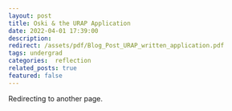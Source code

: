 ```yaml
---
layout: post
title: Oski & the URAP Application
date: 2022-04-01 17:39:00
description: 
redirect: /assets/pdf/Blog_Post_URAP_written_application.pdf
tags: undergrad
categories:  reflection
related_posts: true
featured: false
---
```


Redirecting to another page.
